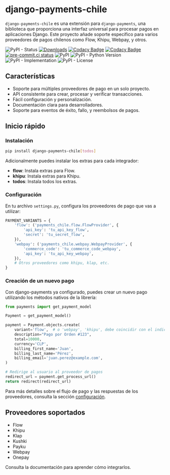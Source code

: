 # django-payments-chile

`django-payments-chile` es una extensión para `django-payments`, una biblioteca que proporciona una interfaz universal para procesar pagos en aplicaciones Django. Este proyecto añade soporte específico para varios proveedores de pagos chilenos como Flow, Khipu, Webpay, y otros.

![PyPI - Status](https://img.shields.io/pypi/status/django-payments-flow)
[![Downloads](https://pepy.tech/badge/django-payments-flow)](https://pepy.tech/project/django-payments-flow)
[![Codacy Badge](https://app.codacy.com/project/badge/Grade/7dc3c8d6fe844fdaa1de0cb86c242934)](https://app.codacy.com/gh/mariofix/django-payments-flow/dashboard?utm_source=gh&utm_medium=referral&utm_content=&utm_campaign=Badge_grade)
[![Codacy Badge](https://app.codacy.com/project/badge/Coverage/7dc3c8d6fe844fdaa1de0cb86c242934)](https://app.codacy.com/gh/mariofix/django-payments-flow/dashboard?utm_source=gh&utm_medium=referral&utm_content=&utm_campaign=Badge_coverage)
[![pre-commit.ci status](https://results.pre-commit.ci/badge/github/mariofix/django-payments-flow/main.svg)](https://results.pre-commit.ci/latest/github/mariofix/django-payments-flow/main)
![PyPI](https://img.shields.io/pypi/v/django-payments-flow)
![PyPI - Python Version](https://img.shields.io/pypi/pyversions/django-payments-flow)
![PyPI - Implementation](https://img.shields.io/pypi/implementation/django-payments-flow)
![PyPI - License](https://img.shields.io/pypi/l/django-payments-flow)

## Características

- Soporte para múltiples proveedores de pago en un solo proyecto.
- API consistente para crear, procesar y verificar transacciones.
- Fácil configuración y personalización.
- Documentación clara para desarrolladores.
- Soporte para eventos de éxito, fallo, y reembolsos de pagos.

## Inicio rápido

### Instalación

```bash
pip install django-payments-chile[todos]
```

Adicionalmente puedes instalar los extras para cada integrador:

- **flow**: Instala extras para Flow.
- **khipu**: Instala extras para Khipu.
- **todos**: Instala todos los extras.

### Configuración

En tu archivo `settings.py`, configura los proveedores de pago que vas a utilizar:

```python
PAYMENT_VARIANTS = {
    'flow': ('payments_chile.flow.FlowProvider', {
        'api_key': 'tu_api_key_flow',
        'secret': 'tu_secret_flow',
    }),
    'webpay': ('payments_chile.webpay.WebpayProvider', {
        'commerce_code': 'tu_commerce_code_webpay',
        'api_key': 'tu_api_key_webpay',
    }),
    # Otros proveedores como khipu, klap, etc.
}
```

### Creación de un nuevo pago

Con django-payments ya configurado, puedes crear un nuevo pago utilizando los métodos nativos de la librería:

```python
from payments import get_payment_model

Payment = get_payment_model()

payment = Payment.objects.create(
    variant='flow',  # o 'webpay', 'khipu', debe coincidir con el indice en PAYMENT_VARIANTS
    description="Pago por Orden #123",
    total=10000,
    currency='CLP',
    billing_first_name='Juan',
    billing_last_name='Pérez',
    billing_email='juan.perez@example.com',
)

# Redirige al usuario al proveedor de pagos
redirect_url = payment.get_process_url()
return redirect(redirect_url)
```

Para más detalles sobre el flujo de pago y las respuestas de los proveedores, consulta la sección [configuración](configuration.md).

## Proveedores soportados

- Flow
- Khipu
- Klap
- Kushki
- Payku
- Webpay
- Onepay

Consulta la documentación para aprender cómo integrarlos.
